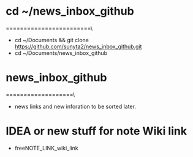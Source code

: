 # cd ~/news_inbox_github
========================\

- cd ~/Documents && git clone https://github.com/sunyta2/news_inbox_github.git
- cd ~/Documents/news_inbox_github
# news_inbox_github
===================\
- news links and new inforation to be sorted later.



# IDEA or new stuff for note Wiki link
- freeNOTE_LINK_wiki_link
